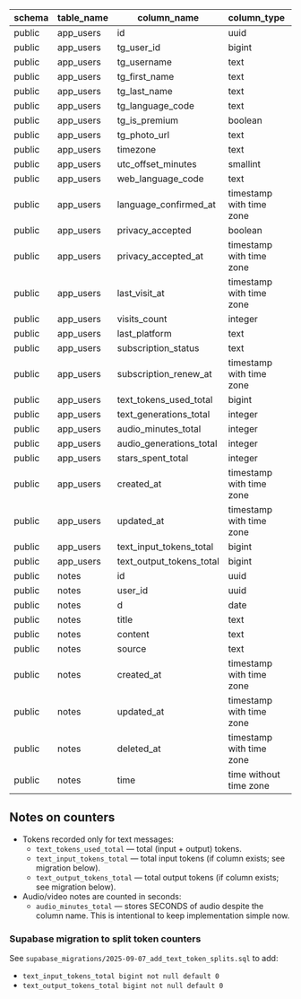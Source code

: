 | schema | table_name | column_name              | column_type              | is_nullable | column_default    |
| ------ | ---------- | ------------------------ | ------------------------ | ----------- | ----------------- |
| public | app_users  | id                       | uuid                     | NO          | gen_random_uuid() |
| public | app_users  | tg_user_id               | bigint                   | NO          | null              |
| public | app_users  | tg_username              | text                     | YES         | null              |
| public | app_users  | tg_first_name            | text                     | YES         | null              |
| public | app_users  | tg_last_name             | text                     | YES         | null              |
| public | app_users  | tg_language_code         | text                     | YES         | null              |
| public | app_users  | tg_is_premium            | boolean                  | YES         | null              |
| public | app_users  | tg_photo_url             | text                     | YES         | null              |
| public | app_users  | timezone                 | text                     | NO          | 'UTC'::text       |
| public | app_users  | utc_offset_minutes       | smallint                 | YES         | null              |
| public | app_users  | web_language_code        | text                     | YES         | null              |
| public | app_users  | language_confirmed_at    | timestamp with time zone | YES         | null              |
| public | app_users  | privacy_accepted         | boolean                  | NO          | false             |
| public | app_users  | privacy_accepted_at      | timestamp with time zone | YES         | null              |
| public | app_users  | last_visit_at            | timestamp with time zone | YES         | null              |
| public | app_users  | visits_count             | integer                  | NO          | 0                 |
| public | app_users  | last_platform            | text                     | YES         | null              |
| public | app_users  | subscription_status      | text                     | YES         | 'none'::text      |
| public | app_users  | subscription_renew_at    | timestamp with time zone | YES         | null              |
| public | app_users  | text_tokens_used_total   | bigint                   | NO          | 0                 |
| public | app_users  | text_generations_total   | integer                  | NO          | 0                 |
| public | app_users  | audio_minutes_total      | integer                  | NO          | 0                 |
| public | app_users  | audio_generations_total  | integer                  | NO          | 0                 |
| public | app_users  | stars_spent_total        | integer                  | NO          | 0                 |
| public | app_users  | created_at               | timestamp with time zone | NO          | now()             |
| public | app_users  | updated_at               | timestamp with time zone | NO          | now()             |
| public | app_users  | text_input_tokens_total  | bigint                   | NO          | 0                 |
| public | app_users  | text_output_tokens_total | bigint                   | NO          | 0                 |
| public | notes      | id                       | uuid                     | NO          | gen_random_uuid() |
| public | notes      | user_id                  | uuid                     | NO          | null              |
| public | notes      | d                        | date                     | NO          | null              |
| public | notes      | title                    | text                     | YES         | null              |
| public | notes      | content                  | text                     | NO          | null              |
| public | notes      | source                   | text                     | YES         | 'web'::text       |
| public | notes      | created_at               | timestamp with time zone | NO          | now()             |
| public | notes      | updated_at               | timestamp with time zone | NO          | now()             |
| public | notes      | deleted_at               | timestamp with time zone | YES         | null              |
| public | notes      | time                     | time without time zone   | YES         | null              |
## Notes on counters

- Tokens recorded only for text messages:
  - `text_tokens_used_total` — total (input + output) tokens.
  - `text_input_tokens_total` — total input tokens (if column exists; see migration below).
  - `text_output_tokens_total` — total output tokens (if column exists; see migration below).
- Audio/video notes are counted in seconds:
  - `audio_minutes_total` — stores SECONDS of audio despite the column name. This is intentional to keep implementation simple now.

### Supabase migration to split token counters

See `supabase_migrations/2025-09-07_add_text_token_splits.sql` to add:

- `text_input_tokens_total bigint not null default 0`
- `text_output_tokens_total bigint not null default 0`
